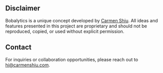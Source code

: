## Disclaimer
Bobalytics is a unique concept developed by [Carmen Shiu](https://carmenshiu.com). All ideas and features presented in this project are proprietary and should not be reproduced, copied, or used without explicit permission.

## Contact
For inquiries or collaboration opportunities, please reach out to [hi@carmenshiu.com](mailto:hi@carmenshiu.com).
